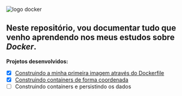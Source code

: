 ![logo docker](https://www.docker.com/wp-content/uploads/2022/03/horizontal-logo-monochromatic-white.png)

 ## Neste repositório, vou documentar tudo que venho aprendendo nos meus estudos sobre _Docker_.
 
**Projetos desenvolvidos:**
 
- [X] [Construindo a minha primeira imagem através do Dockerfile](https://github.com/davidneves11/estudos-docker/tree/main/primeira%20imagem)
- [X] [Construindo containers de forma coordenada](https://github.com/davidneves11/estudos-docker/tree/main/Docker%20compose)
- [ ] Construindo containers e persistindo os dados
